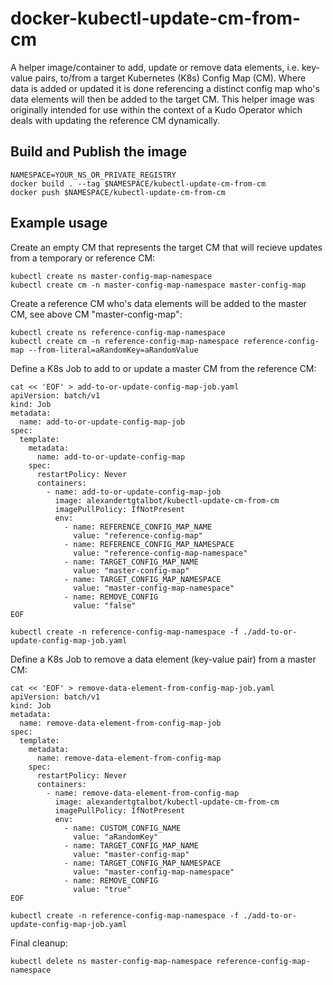 # docker-kubectl-update-cm-from-cm

A helper image/container to add, update or remove data elements, i.e. key-value pairs, to/from a target Kubernetes (K8s) Config Map (CM). Where data is added or updated it is done referencing a distinct config map who's data elements will then be added to the target CM. This helper image was originally intended for use within the context of a Kudo Operator which deals with updating the reference CM dynamically.

## Build and Publish the image
```
NAMESPACE=YOUR_NS_OR_PRIVATE_REGISTRY
docker build . --tag $NAMESPACE/kubectl-update-cm-from-cm
docker push $NAMESPACE/kubectl-update-cm-from-cm 
```

## Example usage
Create an empty CM that represents the target CM that will recieve updates from a temporary or reference CM:
```
kubectl create ns master-config-map-namespace
kubectl create cm -n master-config-map-namespace master-config-map
```

Create a reference CM who's data elements will be added to the master CM, see above CM "master-config-map":
```
kubectl create ns reference-config-map-namespace
kubectl create cm -n reference-config-map-namespace reference-config-map --from-literal=aRandomKey=aRandomValue
```

Define a K8s Job to add to or update a master CM from the reference CM:
```
cat << 'EOF' > add-to-or-update-config-map-job.yaml
apiVersion: batch/v1
kind: Job
metadata:
  name: add-to-or-update-config-map-job
spec:
  template:
    metadata:
      name: add-to-or-update-config-map
    spec:
      restartPolicy: Never
      containers:
        - name: add-to-or-update-config-map-job
          image: alexandertgtalbot/kubectl-update-cm-from-cm
          imagePullPolicy: IfNotPresent
          env:
            - name: REFERENCE_CONFIG_MAP_NAME
              value: "reference-config-map"
            - name: REFERENCE_CONFIG_MAP_NAMESPACE
              value: "reference-config-map-namespace"
            - name: TARGET_CONFIG_MAP_NAME
              value: "master-config-map"
            - name: TARGET_CONFIG_MAP_NAMESPACE
              value: "master-config-map-namespace"
            - name: REMOVE_CONFIG
              value: "false"
EOF

kubectl create -n reference-config-map-namespace -f ./add-to-or-update-config-map-job.yaml
```

Define a K8s Job to remove a data element (key-value pair) from a master CM:
```
cat << 'EOF' > remove-data-element-from-config-map-job.yaml
apiVersion: batch/v1
kind: Job
metadata:
  name: remove-data-element-from-config-map-job
spec:
  template:
    metadata:
      name: remove-data-element-from-config-map
    spec:
      restartPolicy: Never
      containers:
        - name: remove-data-element-from-config-map
          image: alexandertgtalbot/kubectl-update-cm-from-cm
          imagePullPolicy: IfNotPresent
          env:
            - name: CUSTOM_CONFIG_NAME
              value: "aRandomKey"
            - name: TARGET_CONFIG_MAP_NAME
              value: "master-config-map"
            - name: TARGET_CONFIG_MAP_NAMESPACE
              value: "master-config-map-namespace"
            - name: REMOVE_CONFIG
              value: "true"
EOF

kubectl create -n reference-config-map-namespace -f ./add-to-or-update-config-map-job.yaml
```

Final cleanup:
```
kubectl delete ns master-config-map-namespace reference-config-map-namespace
```
